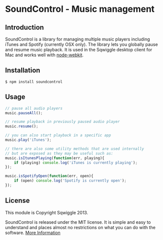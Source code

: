 # SoundControl - Music management


## Introduction

SoundControl is a library for managing multiple music players including iTunes and Spotify (currently OSX only). The library lets you globally pause and resume music playback. It is used in the Sqwiggle desktop client for Mac and works well with [node-webkit](https://github.com/rogerwang/node-webkit).


## Installation
 
    $ npm install soundcontrol


## Usage

```js
// pause all audio players
music.pauseAll();

// resume playback in previously paused audio player
music.resume();

// you can also start playback in a specific app
music.play('iTunes');

// there are also some utility methods that are used internally
// but are exposed as they may be useful such as:
music.isItunesPlaying(function(err, playing){
    if (playing) console.log('iTunes is currently playing');
});

music.isSpotifyOpen(function(err, open){
    if (open) console.log('Spotify is currently open');
});
```


## License

This module is Copyright Sqwiggle 2013.

SoundControl is released under the MIT license. It is simple and easy to understand and places almost no restrictions on what you can do with the software. [More Information](http://en.wikipedia.org/wiki/MIT_License)
